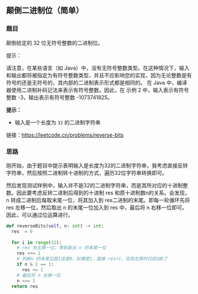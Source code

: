 ##  颠倒二进制位（简单）

### 题目

颠倒给定的 32 位无符号整数的二进制位。

提示：

请注意，在某些语言（如 Java）中，没有无符号整数类型。在这种情况下，输入和输出都将被指定为有符号整数类型，并且不应影响您的实现，因为无论整数是有符号的还是无符号的，其内部的二进制表示形式都是相同的。
在 Java 中，编译器使用二进制补码记法来表示有符号整数。因此，在 示例 2 中，输入表示有符号整数 -3，输出表示有符号整数 -1073741825。

**提示：**

- 输入是一个长度为 `32` 的二进制字符串

链接：https://leetcode.cn/problems/reverse-bits

### 思路

刚开始，由于题目中提示表明输入是长度为32的二进制字符串，我考虑直接反转字符串，然后按照二进制转十进制的方式，遍历32位字符串转换即可。

然后发现测试样例中，输入并不是32的二进制字符串，而是其所对应的十进制整数。因此要考虑反转二进制后得到的十进制 res 和原十进制数n的关系。会发现，n 转成二进制后每取末尾一位，将其加入到 res二进制的末尾。即每一轮循环先将 res 左移一位，然后取出 n 的末尾一位加入到 res 中，最后将 n 右移一位即可。因此，可以通过位运算进行。

```python
def reverseBits(self, n: int) -> int:
  res  = 0
  
  for i in range(32):
    # res 先左移一位，等到取出 n 的末尾一位
    res <<= 1
    # 判断n 的末尾位是1还是0，如果是1，直接 res+1，否则左移时已经加0了
    if n & 1 == 1:
      res += 1
    # 最后将 n 右移一位 
    n >>= 1
  return res
    

```











